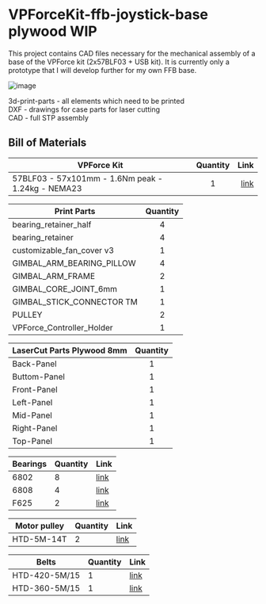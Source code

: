 # VPForceKit-ffb-joystick-base plywood WIP
This project contains CAD files necessary for the mechanical assembly of a base of the VPForce kit (2x57BLF03 + USB kit).
It is currently only a prototype that I will develop further for my own FFB base.

![image](assembly.jpg) 

3d-print-parts - all elements which need to be printed  
DXF - drawings for case parts for laser cutting  
CAD - full STP assembly

## Bill of Materials

| VPForce Kit   | Quantity | Link |
|-------------- |:--------:|-----:|
|57BLF03 - 57x101mm - 1.6Nm peak - 1.24kg - NEMA23|1|[link](https://vpforcecontrols.com/) |

| Print Parts   | Quantity |
| ------------- |:--------:|
|bearing_retainer_half|4|
|bearing_retainer|4|
|customizable_fan_cover v3|1|
|GIMBAL_ARM_BEARING_PILLOW|4|
|GIMBAL_ARM_FRAME|2|
|GIMBAL_CORE_JOINT_6mm|1|
|GIMBAL_STICK_CONNECTOR TM|1|
|PULLEY|2|
|VPForce_Controller_Holder|1|

| LaserCut Parts Plywood 8mm| Quantity |
| -------------- |:--------:|
|Back-Panel|1|
|Buttom-Panel|1|
|Front-Panel|1|
|Left-Panel|1|
|Mid-Panel|1|
|Right-Panel|1|
|Top-Panel|1|

| Bearings                      | Quantity  | Link |
| ----------------------------- | --------- | ---- |
| 6802                          | 8  |[link](https://amzn.eu/d/eDOVoF4/) |
| 6808                          | 4  |[link](https://amzn.eu/d/eurbt7d/) |
| F625                          | 2  |[link](https://amzn.eu/d/9N6LxrD/) |


| Motor pulley                  | Quantity  | Link |
| ----------------------------- | --------- | ---- |
| HTD-5M-14T                    | 2  |[link](https://www.zahnriemen24.de/a/40140-zahnscheiben-5m?vorbohrungspannsatz=1&bohrung=1&quantity=1/) |

| Belts                  		| Quantity  | Link |
| ----------------------------- | --------- | ---- |
| HTD-420-5M/15                 | 1  |[link](https://www.zahnriemen24.de/a/40008-zahnriemen-5m/) |
| HTD-360-5M/15                 | 1  |[link](https://www.zahnriemen24.de/a/40008-zahnriemen-5m/) |
